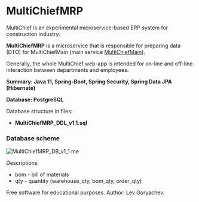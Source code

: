 # MultiChiefMRP
<p>MultiChief is an experimental microservice-based ERP system for construction industry. <p/>
<p><b>MultiChiefMRP</b> is a microservice that is responsible for preparing data (DTO) for MultiChiefMain (main service <a href="https://github.com/LevGoryachev/MultiChiefMain">MultiChiefMain</a>).</p> 
<p>Generally, the whole MultiChief web-app is intended for on-line and off-line interaction between departments and employees.</p>
<p><b>Summary: Java 11, Spring-Boot, Spring Security, Spring Data JPA (Hibernate)</b></p>
<p><b>Database: PostgreSQL</b></p>

<p>Database structure in files:</p>
<ul>
<li><b>MultiChiefMRP_DDL_v1.1.sql</b></li>
</ul>

<h3>Database scheme</h3>

![MultiChiefMRP_DB_v1_1](https://user-images.githubusercontent.com/61917893/134813791-eff22c25-8e58-47b9-ae89-4bcde96800f2.jpg)
me

<p>Descriptions:</p>

<ul>
<li>bom - bill of materials</li>
<li>qty - quantity (warehouse_qty, bom_qty, order_qty)</li>
</ul>

<p>Free software for educational purposes. Author: Lev Goryachev.</p>
